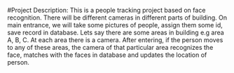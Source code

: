 #Project Description:
  This is a people tracking project based on face recognition. There will be different cameras in different parts of building. On main entrance, we will take some pictures of people,
  assign them some id, save record in database. Lets say there are some areas in building e.g area A, B, C. At each area there is a camera. After entering, if the person moves 
  to any of these areas, the camera of that particular area recognizes the face, matches with the faces in database and updates the location of person.
